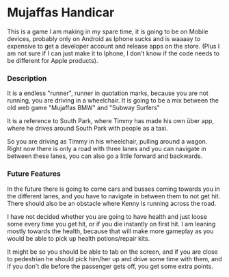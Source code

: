 # Mujaffas Handicar

This is a game I am making in my spare time, it is going to be on Mobile devices, probably only on Android as Iphone sucks and is waaaay to expensive to get a developer account and release apps on the store. (Plus I am not sure if I can just make it to Iphone, I don't know if the code needs to be different for Apple products).

<h3>Description</h3>
It is a endless "runner", runner in quotation marks, because you are not running, you are driving in a wheelchair. It is going to be a mix between the old web game "Mujaffas BMW" and "Subway Surfers"

It is a reference to South Park, where Timmy has made his own über app, where he drives around South Park with people as a taxi. 

So you are driving as Timmy in his wheelchair, pulling around a wagon. Right now there is only a road with three lanes and you can navigate in between these lanes, you can also go a little forward and backwards.

<h3>Future Features</h3>
In the future there is going to come cars and busses coming towards you in the different lanes, and you have to navigate in between them to not get hit. There should also be an obstacle where Kenny is running across the road.

I have not decided whether you are going to have health and just loose some every time you get hit, or if you die instantly on first hit. I am leaning mostly towards the health, because that will make more gameplay as you would be able to pick up health potions/repair kits.

It might be so you should be able to tab on the screen, and if you are close to pedestrian he should pick him/her up and drive some time with them, and if you don't die before the passenger gets off, you get some extra points.
